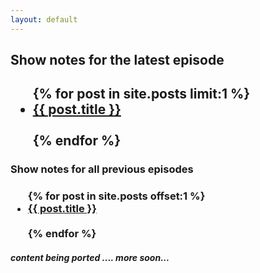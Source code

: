 ```yaml
---
layout: default
---
```


## Show notes for the latest episode

<h2>
  <ul>
    {% for post in site.posts limit:1 %}
    <li>
      <a href="{{ site.baseurl }}{{ post.url }}">{{ post.title }}</a>
    </li>
    <br>
    {% endfor %}
  </ul>
</h2>

### Show notes for all previous episodes

<h3>
  <ul>
    {% for post in site.posts offset:1 %}
      <li>
          <a href="{{ site.baseurl }}{{ post.url }}">{{ post.title }}</a>
      </li>
      <br>
    {% endfor %}
  </ul>
</h3>

##### content being ported .... more soon...